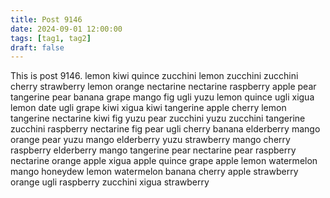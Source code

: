```yaml
---
title: Post 9146
date: 2024-09-01 12:00:00
tags: [tag1, tag2]
draft: false
---
```

This is post 9146.
lemon
kiwi
quince
zucchini
lemon
zucchini
zucchini
cherry
strawberry
lemon
orange
nectarine
nectarine
raspberry
apple
pear
tangerine
pear
banana
grape
mango
fig
ugli
yuzu
lemon
quince
ugli
xigua
lemon
date
ugli
grape
kiwi
xigua
kiwi
tangerine
apple
cherry
lemon
tangerine
nectarine
kiwi
fig
yuzu
pear
zucchini
yuzu
zucchini
tangerine
zucchini
raspberry
nectarine
fig
pear
ugli
cherry
banana
elderberry
mango
orange
pear
yuzu
mango
elderberry
yuzu
strawberry
mango
cherry
raspberry
elderberry
mango
tangerine
pear
nectarine
pear
raspberry
nectarine
orange
apple
xigua
apple
quince
grape
apple
lemon
watermelon
mango
honeydew
lemon
watermelon
banana
cherry
apple
strawberry
orange
ugli
raspberry
zucchini
xigua
strawberry
